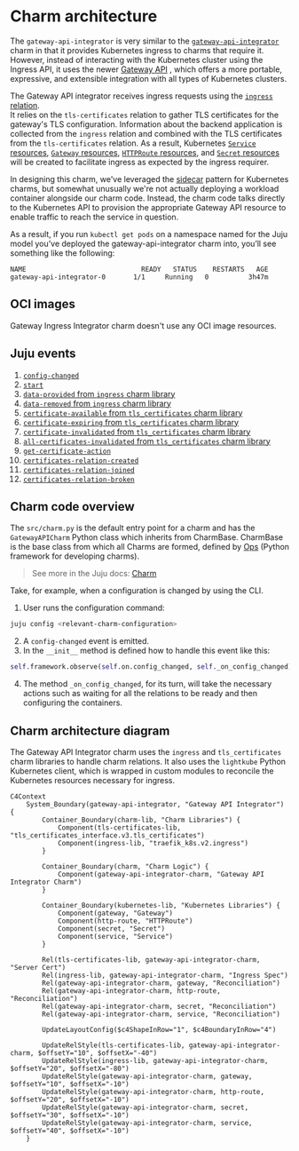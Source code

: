 # Charm architecture

The `gateway-api-integrator` is very similar to the [`gateway-api-integrator`](https://charmhub.io/gateway-api-integrator)
charm in that it provides Kubernetes ingress to charms that require it. However,
instead of interacting with the Kubernetes cluster using the Ingress API, it 
uses the newer [Gateway API](https://kubernetes.io/docs/concepts/services-networking/gateway/)
, which offers a more portable, expressive, and extensible integration with all
types of Kubernetes clusters.

The Gateway API integrator receives ingress requests using the [`ingress` relation](https://github.com/canonical/charm-relation-interfaces/blob/main/interfaces/ingress/v2/README.md).  
It relies on the `tls-certificates` relation to gather TLS certificates for 
the gateway's TLS configuration. Information about the backend application is 
collected from the `ingress` relation and combined with the TLS certificates 
from the `tls-certificates` relation. As a result, Kubernetes [`Service` resources](https://kubernetes.io/docs/concepts/services-networking/service/),
[`Gateway` resources](https://gateway-api.sigs.k8s.io/concepts/api-overview/#gateway),
[`HTTPRoute` resources](https://gateway-api.sigs.k8s.io/concepts/api-overview/#httproute),
and [`Secret` resources](https://kubernetes.io/docs/concepts/configuration/secret/)  
will be created to facilitate ingress as expected by the ingress requirer.

In designing this charm, we've leveraged the [sidecar](https://kubernetes.io/blog/2015/06/the-distributed-system-toolkit-patterns/#example-1-sidecar-containers) pattern for Kubernetes 
charms, but somewhat unusually we're not actually deploying a workload container
alongside our charm code. Instead, the charm code talks directly to the 
Kubernetes API to provision the appropriate Gateway API resource to enable 
traffic to reach the service in question. 

As a result, if you run `kubectl get pods` on a namespace named for the Juju 
model you’ve deployed the gateway-api-integrator charm into, you’ll see 
something like the following:

```
NAME                             READY   STATUS    RESTARTS   AGE
gateway-api-integrator-0       1/1     Running   0          3h47m

```

## OCI images

Gateway Ingress Integrator charm doesn't use any OCI image resources.

## Juju events

1. [`config-changed`](https://canonical-juju.readthedocs-hosted.com/en/latest/user/reference/hook/#config-changed)
2. [`start`](https://canonical-juju.readthedocs-hosted.com/en/latest/user/reference/hook/#start)
3. [`data-provided` from `ingress` charm library](https://charmhub.io/traefik-k8s/libraries/ingress)
4. [`data-removed` from `ingress` charm library](https://charmhub.io/traefik-k8s/libraries/ingress)
5. [`certificate-available` from `tls_certificates` charm library](https://charmhub.io/tls-certificates-interface/libraries/tls_certificates)
6. [`certificate-expiring` from `tls_certificates` charm library](https://charmhub.io/tls-certificates-interface/libraries/tls_certificates)
7. [`certificate-invalidated` from `tls_certificates` charm library](https://charmhub.io/tls-certificates-interface/libraries/tls_certificates)
8. [`all-certificates-invalidated` from `tls_certificates` charm library](https://charmhub.io/tls-certificates-interface/libraries/tls_certificates)
9. [`get-certificate-action`](https://canonical-juju.readthedocs-hosted.com/en/latest/user/reference/hook/#action-action)
10. [`certificates-relation-created`](https://documentation.ubuntu.com/juju/latest/reference/hook/index.html#endpoint-relation-created)
11. [`certificates-relation-joined`](https://documentation.ubuntu.com/juju/latest/reference/hook/index.html#endpoint-relation-joined)
12. [`certificates-relation-broken`](https://documentation.ubuntu.com/juju/latest/reference/hook/index.html#endpoint-relation-broken)

## Charm code overview

The `src/charm.py` is the default entry point for a charm and has the 
`GatewayAPICharm` Python class which inherits from CharmBase. CharmBase is the 
base class from which all Charms are formed, defined by [Ops](https://juju.is/docs/sdk/ops)
(Python framework for developing charms).

> See more in the Juju docs: [Charm](https://documentation.ubuntu.com/juju/3.6/reference/charm/)

Take, for example, when a configuration is changed by using the CLI.

1. User runs the configuration command:
```bash
juju config <relevant-charm-configuration>
```
2. A `config-changed` event is emitted.
3. In the `__init__` method is defined how to handle this event like this:
```python
self.framework.observe(self.on.config_changed, self._on_config_changed)
```
4. The method `_on_config_changed`, for its turn, will take the necessary actions such as waiting for all the relations to be ready and then configuring the containers.

## Charm architecture diagram

The Gateway API Integrator charm uses the `ingress` and `tls_certificates` charm
libraries to handle charm relations. It also uses the `lightkube` Python 
Kubernetes client, which is wrapped in custom modules to reconcile the 
Kubernetes resources necessary for ingress.

```mermaid
C4Context
    System_Boundary(gateway-api-integrator, "Gateway API Integrator") {
        Container_Boundary(charm-lib, "Charm Libraries") {
            Component(tls-certificates-lib, "tls_certificates_interface.v3.tls_certificates")
            Component(ingress-lib, "traefik_k8s.v2.ingress")
        }
        
        Container_Boundary(charm, "Charm Logic") {
            Component(gateway-api-integrator-charm, "Gateway API Integrator Charm")
        }
        
        Container_Boundary(kubernetes-lib, "Kubernetes Libraries") {
            Component(gateway, "Gateway")
            Component(http-route, "HTTPRoute")
            Component(secret, "Secret")
            Component(service, "Service")
        }
        
        Rel(tls-certificates-lib, gateway-api-integrator-charm, "Server Cert")
        Rel(ingress-lib, gateway-api-integrator-charm, "Ingress Spec")
        Rel(gateway-api-integrator-charm, gateway, "Reconciliation")
        Rel(gateway-api-integrator-charm, http-route, "Reconciliation")
        Rel(gateway-api-integrator-charm, secret, "Reconciliation")
        Rel(gateway-api-integrator-charm, service, "Reconciliation")

        UpdateLayoutConfig($c4ShapeInRow="1", $c4BoundaryInRow="4")
        
        UpdateRelStyle(tls-certificates-lib, gateway-api-integrator-charm, $offsetY="10", $offsetX="-40")
        UpdateRelStyle(ingress-lib, gateway-api-integrator-charm, $offsetY="20", $offsetX="-80")
        UpdateRelStyle(gateway-api-integrator-charm, gateway, $offsetY="10", $offsetX="-10")
        UpdateRelStyle(gateway-api-integrator-charm, http-route, $offsetY="20", $offsetX="-10")
        UpdateRelStyle(gateway-api-integrator-charm, secret, $offsetY="30", $offsetX="-10")
        UpdateRelStyle(gateway-api-integrator-charm, service, $offsetY="40", $offsetX="-10")
    }
```